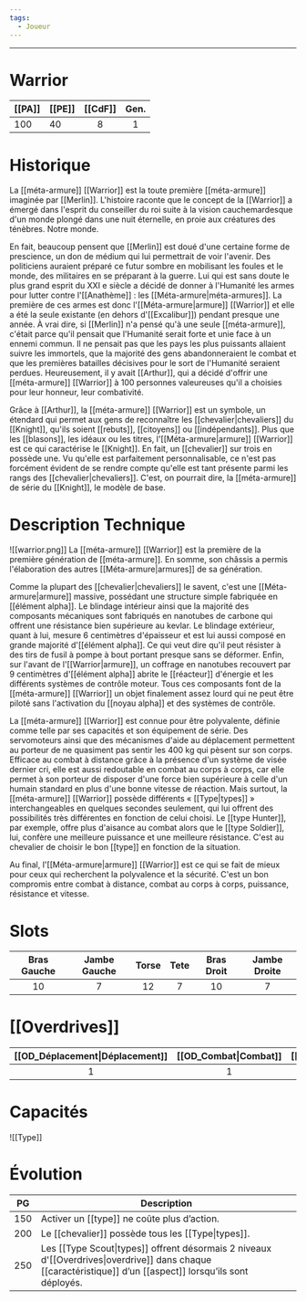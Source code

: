 ```yaml
---
tags:
  - Joueur
---
```


___
# Warrior

| [[PA]] | [[PE]] | [[CdF]] | Gen. |
| ------ | ------ | :-----: | :--: |
| 100    | 40     |    8    |  1   |
# Historique

La [[méta-armure]] [[Warrior]] est la toute première [[méta-armure]] imaginée par [[Merlin]]. L'histoire raconte que le concept de la [[Warrior]] a émergé dans l'esprit du conseiller du roi suite à la vision cauchemardesque d'un monde plongé dans une nuit éternelle, en proie aux créatures des ténèbres. Notre monde.

En fait, beaucoup pensent que [[Merlin]] est doué d'une certaine forme de prescience, un don de médium qui lui permettrait de voir l'avenir. Des politiciens auraient préparé ce futur sombre en mobilisant les foules et le monde, des militaires en se préparant à la guerre. Lui qui est sans doute le plus grand esprit du XXI e siècle a décidé de donner à l'Humanité les armes pour lutter contre l'[[Anathème]] : les [[Méta-armure|méta-armures]]. La première de ces armes est donc l'[[Méta-armure|armure]] [[Warrior]] et elle a été la seule existante (en dehors d'[[Excalibur]]) pendant presque une année. À vrai dire, si [[Merlin]] n'a pensé qu'à une seule [[méta-armure]], c'était parce qu'il pensait que l'Humanité serait forte et unie face à un ennemi commun. Il ne pensait pas que les pays les plus puissants allaient suivre les immortels, que la majorité des gens abandonneraient le combat et que les premières batailles décisives pour le sort de l'Humanité seraient perdues. Heureusement, il y avait [[Arthur]], qui a décidé d'offrir une [[méta-armure]] [[Warrior]] à 100 personnes valeureuses qu'il a choisies pour leur honneur, leur combativité.

Grâce à [[Arthur]], la [[méta-armure]] [[Warrior]] est un symbole, un étendard qui permet aux gens de reconnaître les [[chevalier|chevaliers]] du [[Knight]], qu'ils soient [[rebuts]], [[citoyens]] ou [[indépendants]]. Plus que les [[blasons]], les idéaux ou les titres, l'[[Méta-armure|armure]] [[Warrior]] est ce qui caractérise le [[Knight]]. En fait, un [[chevalier]] sur trois en possède une. Vu qu'elle est parfaitement personnalisable, ce n'est pas forcément évident de se rendre compte qu'elle est tant présente parmi les rangs des [[chevalier|chevaliers]]. C'est, on pourrait dire, la [[méta-armure]] de série du [[Knight]], le modèle de base.

# Description Technique
![[warrior.png]]
La [[méta-armure]] [[Warrior]] est la première de la première génération de [[méta-armure]]. En somme, son châssis a permis l'élaboration des autres [[Méta-armure|armures]] de sa génération.

Comme la plupart des [[chevalier|chevaliers]] le savent, c'est une [[Méta-armure|armure]] massive, possédant une structure simple fabriquée en [[élément alpha]]. Le blindage intérieur ainsi que la majorité des composants mécaniques sont fabriqués en nanotubes de carbone qui offrent une résistance bien supérieure au kevlar. Le blindage extérieur, quant à lui, mesure 6 centimètres d'épaisseur et est lui aussi composé en grande majorité d'[[élément alpha]]. Ce qui veut dire qu'il peut résister à des tirs de fusil à pompe à bout portant presque sans se déformer. Enfin, sur l'avant de l'[[Warrior|armure]], un coffrage en nanotubes recouvert par 9 centimètres d'[[élément alpha]] abrite le [[réacteur]] d'énergie et les différents systèmes de contrôle moteur. Tous ces composants font de la [[méta-armure]] [[Warrior]] un objet finalement assez lourd qui ne peut être piloté sans l'activation du [[noyau alpha]] et des systèmes de contrôle.

La [[méta-armure]] [[Warrior]] est connue pour être polyvalente, définie comme telle par ses capacités et son équipement de série. Des servomoteurs ainsi que des mécanismes d'aide au déplacement permettent au porteur de ne quasiment pas sentir les 400 kg qui pèsent sur son corps. Efficace au combat à distance grâce à la présence d'un système de visée dernier cri, elle est aussi redoutable en combat au corps à corps, car elle permet à son porteur de disposer d'une force bien supérieure à celle d'un humain standard en plus d'une bonne vitesse de réaction. Mais surtout, la [[méta-armure]] [[Warrior]] possède différents « [[Type|types]] » interchangeables en quelques secondes seulement, qui lui offrent des possibilités très différentes en fonction de celui choisi. Le [[type Hunter]], par exemple, offre plus d'aisance au combat alors que le [[type Soldier]], lui, confère une meilleure puissance et une meilleure résistance. C'est au chevalier de choisir le bon [[type]] en fonction de la situation.

Au final, l'[[Méta-armure|armure]] [[Warrior]] est ce qui se fait de mieux pour ceux qui recherchent la polyvalence et la sécurité. C'est un bon compromis entre combat à distance, combat au corps à corps, puissance, résistance et vitesse.

# Slots

| Bras Gauche | Jambe Gauche | Torse | Tete | Bras Droit | Jambe Droite |
| :---------: | :----------: | :---: | :--: | :--------: | :----------: |
|     10      |      7       |  12   |  7   |     10     |      7       |
# [[Overdrives]]

| [[OD_Déplacement\|Déplacement]] | [[OD_Combat\|Combat]] | [[OD_Tir\|Tir]] | [[OD_Dextérité\|Dextérité]] |
| :-----------------------------: | :-------------------: | :-------------: | :-------------------------: |
|                1                |           1           |        1        |              1              |

# Capacités
![[Type]]

# Évolution
| PG  | Description                                                                                                                                                 |
| :-: | ----------------------------------------------------------------------------------------------------------------------------------------------------------- |
| 150 | Activer un [[type]] ne coûte plus d’action.                                                                                                                 |
| 200 | Le [[chevalier]] possède tous les [[Type\|types]].                                                                                                          |
| 250 | Les [[Type Scout\|types]] offrent désormais 2 niveaux d'[[Overdrives\|overdrive]] dans chaque [[caractéristique]] d’un [[aspect]] lorsqu’ils sont déployés. |
